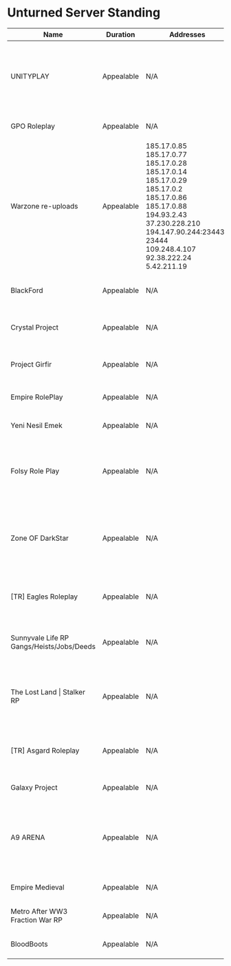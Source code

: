 <!DOCTYPE html ><html><head><title>Unturned Server Standing</title><link rel="stylesheet" type="text/css" href="stylesheet.css" /><link rel="icon" type="image/png" href="/favicon.png" /></head><body><h1>Unturned Server Standing</h1><table><thead><tr><th>Name</th><th>Duration</th><th>Addresses</th><th>Comment</th></tr></thead><tbody><tr><td>UNITYPLAY</td><td>Appealable</td><td>N/A</td><td>Assisting other servers in evading copyright infringement bans. History of bad behavior.</td></tr><tr><td>GPO Roleplay</td><td>Appealable</td><td>N/A</td><td>Spamming server list with ads.</td></tr><tr><td>Warzone re-uploads</td><td>Appealable</td><td>185.17.0.85<br>185.17.0.77<br>185.17.0.28<br>185.17.0.14<br>185.17.0.29<br>185.17.0.2<br>185.17.0.86<br>185.17.0.88<br>194.93.2.43<br>37.230.228.210<br>194.147.90.244:23443-23444<br>109.248.4.107<br>92.38.222.24<br>5.42.211.19</td><td>Repeatedly infringing copyright of workshop creators.</td></tr><tr><td>BlackFord</td><td>Appealable</td><td>N/A</td><td>Infringing copyright of workshop creators.</td></tr><tr><td>Crystal Project</td><td>Appealable</td><td>N/A</td><td>Infringing copyright of workshop creators.</td></tr><tr><td>Project Girfir</td><td>Appealable</td><td>N/A</td><td>Infringing copyright of workshop creators.</td></tr><tr><td>Empire RolePlay</td><td>Appealable</td><td>N/A</td><td>Warning for selling consumables.</td></tr><tr><td>Yeni Nesil Emek</td><td>Appealable</td><td>N/A</td><td>Warning for selling consumables.</td></tr><tr><td>Folsy Role Play</td><td>Appealable</td><td>N/A</td><td>Warning for selling consumables such as individual vehicles and items.</td></tr><tr><td>Zone OF DarkStar</td><td>Appealable</td><td>N/A</td><td>Blocked for infringing copyright of workshop creators again after earlier warning.</td></tr><tr><td>[TR] Eagles Roleplay</td><td>Appealable</td><td>N/A</td><td>Warning for selling consumables, including currency.</td></tr><tr><td>Sunnyvale Life RP Gangs/Heists/Jobs/Deeds</td><td>Appealable</td><td>N/A</td><td>Warning for selling consumable currency packs.</td></tr><tr><td>The Lost Land | Stalker RP</td><td>Appealable</td><td>N/A</td><td>Warning for infringing copyright of workshop creators. (More Farming)</td></tr><tr><td>[TR] Asgard Roleplay</td><td>Appealable</td><td>N/A</td><td>Warning for selling consumables, including currency.</td></tr><tr><td>Galaxy Project</td><td>Appealable</td><td>N/A</td><td>Warning for selling consumables.</td></tr><tr><td>A9 ARENA</td><td>Appealable</td><td>N/A</td><td>Selling gameplay benefits but labeled as Non-Gameplay monetized in server list.</td></tr><tr><td>Empire Medieval</td><td>Appealable</td><td>N/A</td><td>Owners doxing players.</td></tr><tr><td>Metro After WW3 Fraction War RP</td><td>Appealable</td><td>N/A</td><td>Warning for selling consumables.</td></tr><tr><td>BloodBoots</td><td>Appealable</td><td>N/A</td><td>Warning for selling consumables.</td></tr></tbody></table></body></html>